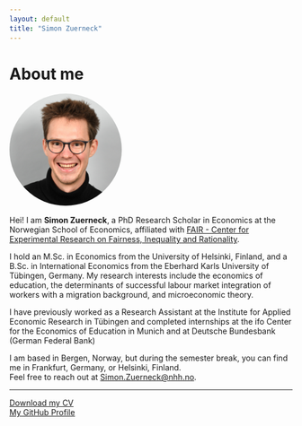 ```yaml
---
layout: default
title: "Simon Zuerneck"
---
```


# About me

<img src="/assets/Picture_Zuerneck_NHH.jpg" alt="Simon Zuerneck" width="200" style="border-radius:50%;">

Hei! I am  **Simon Zuerneck**, a PhD Research Scholar in Economics at the Norwegian School of Economics, affiliated with [FAIR - Center for Experimental Research on Fairness, Inequality and Rationality](https://www.nhh.no/en/research-centres/fair/).

I hold an M.Sc. in Economics from the University of Helsinki, Finland, and a B.Sc. in International Economics from the Eberhard Karls University of Tübingen, Germany. My research interests include the economics of education, the determinants of successful labour market integration of workers with a migration background, and microeconomic theory. 

I have previously worked as a Research Assistant at the Institute for Applied Economic Research in Tübingen and completed internships at the ifo Center for the Economics of Education in Munich and at Deutsche Bundesbank (German Federal Bank)

I am based in Bergen, Norway, but during the semester break, you can find me in Frankfurt, Germany, or Helsinki, Finland.  
Feel free to reach out at [Simon.Zuerneck@nhh.no](mailto:Simon.Zuerneck@nhh.no]).

---

[Download my CV](/assets/CV_compact_Zuerneck.pdf)  
[My GitHub Profile](https://github.com/SimonZuerneck)

